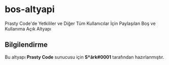 # bos-altyapi
Prasty Code'de Yetkililer ve Diğer Tüm Kullanıcılar İçin Paylaşılan Boş ve Kullanıma Açık Altyapı

## Bilgilendirme

Bu altyapı **Prasty Code** sunucusu için **S†ârk#0001** tarafından hazırlanmıştır.
